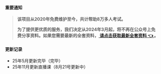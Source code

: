#### 重要通知
>   **该项目从2020年免费维护至今，共计帮助8万多人考试。**
> 
>   **为了提供更优质的服务，我们决定从2024年3月起，将不再在公众号上免费分享资料。如果您需要最新的全套资料，[ 请点击获取最新全套资料 👈  ](https://91ke.cn/)。**  

#### 更新记录
 - 25年5月更新完毕（完毕）
 - 25年11月更新直播课（8月21号更新中）

